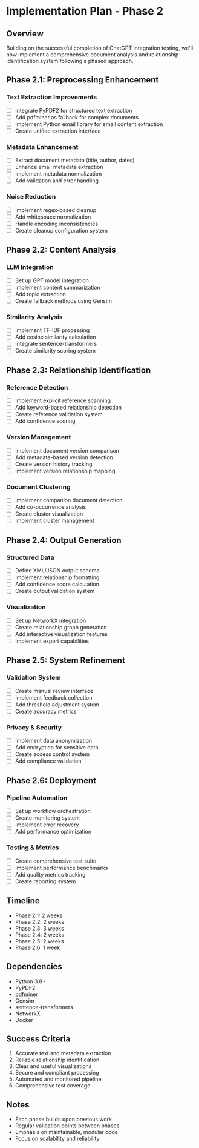 # Implementation Plan - Phase 2

## Overview
Building on the successful completion of ChatGPT integration testing, we'll now implement a comprehensive document analysis and relationship identification system following a phased approach.

## Phase 2.1: Preprocessing Enhancement

### Text Extraction Improvements
- [ ] Integrate PyPDF2 for structured text extraction
- [ ] Add pdfminer as fallback for complex documents
- [ ] Implement Python email library for email content extraction
- [ ] Create unified extraction interface

### Metadata Enhancement
- [ ] Extract document metadata (title, author, dates)
- [ ] Enhance email metadata extraction
- [ ] Implement metadata normalization
- [ ] Add validation and error handling

### Noise Reduction
- [ ] Implement regex-based cleanup
- [ ] Add whitespace normalization
- [ ] Handle encoding inconsistencies
- [ ] Create cleanup configuration system

## Phase 2.2: Content Analysis

### LLM Integration
- [ ] Set up GPT model integration
- [ ] Implement content summarization
- [ ] Add topic extraction
- [ ] Create fallback methods using Gensim

### Similarity Analysis
- [ ] Implement TF-IDF processing
- [ ] Add cosine similarity calculation
- [ ] Integrate sentence-transformers
- [ ] Create similarity scoring system

## Phase 2.3: Relationship Identification

### Reference Detection
- [ ] Implement explicit reference scanning
- [ ] Add keyword-based relationship detection
- [ ] Create reference validation system
- [ ] Add confidence scoring

### Version Management
- [ ] Implement document version comparison
- [ ] Add metadata-based version detection
- [ ] Create version history tracking
- [ ] Implement version relationship mapping

### Document Clustering
- [ ] Implement companion document detection
- [ ] Add co-occurrence analysis
- [ ] Create cluster visualization
- [ ] Implement cluster management

## Phase 2.4: Output Generation

### Structured Data
- [ ] Define XML/JSON output schema
- [ ] Implement relationship formatting
- [ ] Add confidence score calculation
- [ ] Create output validation system

### Visualization
- [ ] Set up NetworkX integration
- [ ] Create relationship graph generation
- [ ] Add interactive visualization features
- [ ] Implement export capabilities

## Phase 2.5: System Refinement

### Validation System
- [ ] Create manual review interface
- [ ] Implement feedback collection
- [ ] Add threshold adjustment system
- [ ] Create accuracy metrics

### Privacy & Security
- [ ] Implement data anonymization
- [ ] Add encryption for sensitive data
- [ ] Create access control system
- [ ] Add compliance validation

## Phase 2.6: Deployment

### Pipeline Automation
- [ ] Set up workflow orchestration
- [ ] Create monitoring system
- [ ] Implement error recovery
- [ ] Add performance optimization

### Testing & Metrics
- [ ] Create comprehensive test suite
- [ ] Implement performance benchmarks
- [ ] Add quality metrics tracking
- [ ] Create reporting system

## Timeline
- Phase 2.1: 2 weeks
- Phase 2.2: 2 weeks
- Phase 2.3: 3 weeks
- Phase 2.4: 2 weeks
- Phase 2.5: 2 weeks
- Phase 2.6: 1 week

## Dependencies
- Python 3.8+
- PyPDF2
- pdfminer
- Gensim
- sentence-transformers
- NetworkX
- Docker

## Success Criteria
1. Accurate text and metadata extraction
2. Reliable relationship identification
3. Clear and useful visualizations
4. Secure and compliant processing
5. Automated and monitored pipeline
6. Comprehensive test coverage

## Notes
- Each phase builds upon previous work
- Regular validation points between phases
- Emphasis on maintainable, modular code
- Focus on scalability and reliability
